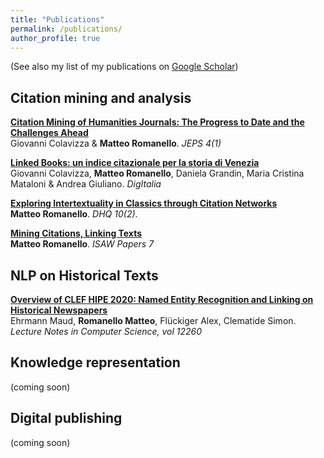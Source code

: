 ```yaml
---
title: "Publications"
permalink: /publications/
author_profile: true
---
```


(See also my list of my publications on [Google Scholar](https://scholar.google.com/citations?hl=en&user=32hXhy4AAAAJ))

## Citation mining and analysis

<b>[Citation Mining of Humanities Journals: The Progress to Date and the Challenges Ahead](http://mromanello.github.io/publication/2019-06-30-jeps-paper)</b> <br>Giovanni Colavizza & <b>Matteo Romanello</b>. <i>JEPS 4(1)</i>

<b>[Linked Books: un indice citazionale per la storia di Venezia](http://mromanello.github.io/publication/2019-06-01-digitalia-paper)</b> <br />Giovanni Colavizza, <b>Matteo Romanello</b>, Daniela Grandin, Maria Cristina Mataloni & Andrea Giuliano. <i>DigItalia</i>

<b>[Exploring Intertextuality in Classics through Citation Networks](http://mromanello.github.io/publication/2016-01-01-dhq-citation-networks)</b> <br>
<b>Matteo Romanello</b>. <i>DHQ 10(2)</i>.

<b>[Mining Citations, Linking Texts](https://mromanello.github.io/publication/lawdi-isaw-paper)</b> <br><b>Matteo Romanello</b>. <i>ISAW Papers 7</i>

## NLP on Historical Texts

<b>[Overview of CLEF HIPE 2020: Named Entity Recognition and Linking on Historical Newspapers](http://mromanello.github.io/publication/2020-09-15-clef2020-overview)</b> <br />Ehrmann Maud, <b>Romanello Matteo</b>, Flückiger Alex, Clematide Simon. <i>Lecture Notes in Computer Science, vol 12260</i>

## Knowledge representation

(coming soon)

## Digital publishing

(coming soon)

<!--
<b>[A Study of AI Population Dynamics with Million-agent Reinforcement Learning](http://lantaoyu.com/publications/MA)</b><br>
<b>Lantao Yu\*</b>, Yaodong Yang\*, Yiwei Bai\*(equal contribution), Jun Wang, Weinan Zhang, Ying Wen, Yong Yu. <b>AAMAS 2018</b>.
-->
